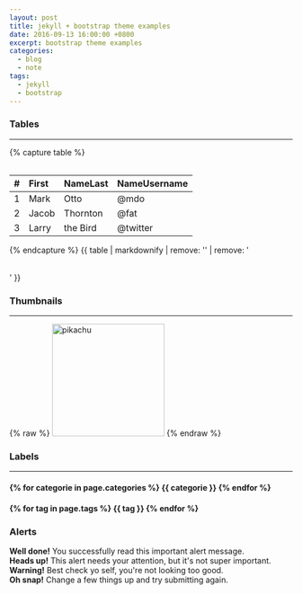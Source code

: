 ```yaml
---
layout: post
title: jekyll + bootstrap theme examples
date: 2016-09-13 16:00:00 +0800
excerpt: bootstrap theme examples
categories:
  - blog
  - note
tags:
  - jekyll
  - bootstrap
---
```


### Tables

---

<div class="row">
  <div class="col-md-6">
    <table class="table table-striped">
{% capture table %}

|\#|First|NameLast|NameUsername|
|---:|:---|:---|:---|
|1|Mark|Otto|@mdo|
|2|Jacob|Thornton|@fat|
|3|Larry|the Bird|@twitter|

{% endcapture %}
{{ table | markdownify | remove: '<table>' | remove: '</table>' }}
    </table>
  </div>
</div>

### Thumbnails

---

{% raw %}
<img src="/blog/assets/images/188915-pokemon-go/png/pikachu.png" class="img-thumbnail" alt="pikachu" height="200" width="200">
{% endraw %}

### Labels

---

<h4>
{% for categorie in page.categories %}
  <span class="label label-default">{{ categorie }}</span>
{% endfor %}
</h4>

<h4>
{% for tag in page.tags %}
  <span class="label label-info">{{ tag }}</span>
{% endfor %}
</h4>

### Alerts

<div class="page-header">
</div>
<div class="alert alert-success" role="alert">
<strong>Well done!</strong> You successfully read this important alert message.
</div>
<div class="alert alert-info" role="alert">
<strong>Heads up!</strong> This alert needs your attention, but it's not super important.
</div>
<div class="alert alert-warning" role="alert">
<strong>Warning!</strong> Best check yo self, you're not looking too good.
</div>
<div class="alert alert-danger" role="alert">
<strong>Oh snap!</strong> Change a few things up and try submitting again.
</div>
